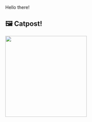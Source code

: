 Hello there!



## 🖼️ Catpost!

<sub>
    <img src="https://cdn2.thecatapi.com/images/4i6.gif" height="256">
</sub>

